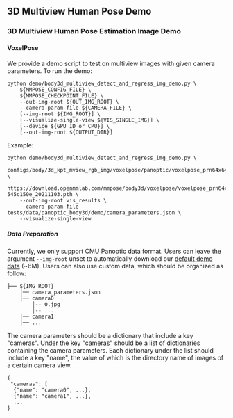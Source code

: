 ## 3D Multiview Human Pose Demo

### 3D Multiview Human Pose Estimation Image Demo

#### VoxelPose

We provide a demo script to test on multiview images with given camera parameters.
To run the demo:

```shell
python demo/body3d_multiview_detect_and_regress_img_demo.py \
    ${MMPOSE_CONFIG_FILE} \
    ${MMPOSE_CHECKPOINT_FILE} \
    --out-img-root ${OUT_IMG_ROOT} \
    --camera-param-file ${CAMERA_FILE} \
    [--img-root ${IMG_ROOT}] \
    [--visualize-single-view ${VIS_SINGLE_IMG}] \
    [--device ${GPU_ID or CPU}] \
    [--out-img-root ${OUTPUT_DIR}]
```

Example:

```shell
python demo/body3d_multiview_detect_and_regress_img_demo.py \
    configs/body/3d_kpt_mview_rgb_img/voxelpose/panoptic/voxelpose_prn64x64x64_cpn80x80x20_panoptic_cam5.py \
    https://download.openmmlab.com/mmpose/body3d/voxelpose/voxelpose_prn64x64x64_cpn80x80x20_panoptic_cam5-545c150e_20211103.pth \
    --out-img-root vis_results \
    --camera-param-file tests/data/panoptic_body3d/demo/camera_parameters.json \
    --visualize-single-view
```

##### Data Preparation

Currently, we only support CMU Panoptic data format. Users can leave the argument `--img-root` unset to automatically download our [default demo data](https://download.openmmlab.com/mmpose/demo/panoptic_body3d_demo.tar) (~6M). Users can also use custom data, which should be organized as follow:

```text
├── ${IMG_ROOT}
    │── camera_parameters.json
    │── camera0
        │-- 0.jpg
        │-- ...
    │── camera1
    │── ...
```

The camera parameters should be a dictionary that include a key "cameras". Under the key "cameras"
should be a list of dictionaries containing the camera parameters. Each dictionary under the list
should include a key "name", the value of which is the directory name of images of a certain camera view.

```text
{
 "cameras": [
  {"name": "camera0", ...},
  {"name": "camera1", ...},
  ...
}
```

